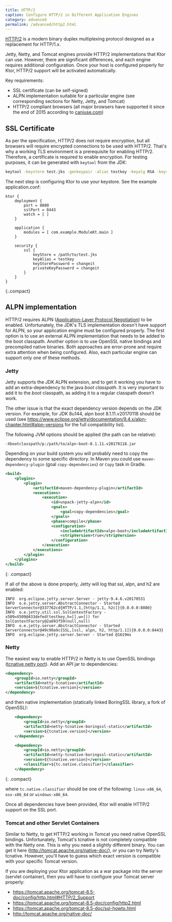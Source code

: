 ```yaml
---
title: HTTP/2
caption: Configure HTTP/2 in Different Application Engines
category: advanced
permalink: /advanced/http2.html
---
```


[HTTP/2](https://en.wikipedia.org/wiki/HTTP/2) is a modern binary duplex multiplexing protocol designed as a replacement for HTTP/1.x.

Jetty, Netty, and Tomcat engines provide HTTP/2 implementations that Ktor can use.
However, there are significant differences, and each engine requires additional configuration.
Once your host is configured properly for Ktor, HTTP/2 support will be activated automatically.

Key requirements:

* SSL certificate (can be self-signed)
* ALPN implementation suitable for a particular engine (see corresponding sections for Netty, Jetty, and Tomcat)
* HTTP/2 compliant browsers (all major browsers have supported it since the end of 2015 according to [caniuse.com](http://caniuse.com/#search=http2))

## SSL Certificate

As per the specification, HTTP/2 does not require encryption, but all browsers will require encrypted connections to be used with HTTP/2. That's why a working TLS environment is a prerequisite for enabling HTTP/2. Therefore, a certificate is required to enable encryption.
For testing purposes, it can be generated with `keytool` from the JDK:


```bash
keytool -keystore test.jks -genkeypair -alias testkey -keyalg RSA -keysize 4096 -validity 5000 -dname 'CN=localhost, OU=ktor, O=ktor, L=Unspecified, ST=Unspecified, C=US'
```

The next step is configuring Ktor to use your keystore.
See the example application.conf:

```
ktor {
    deployment {
        port = 8080
        sslPort = 8443
        watch = [ ]
    }

    application {
        modules = [ com.example.ModuleKt.main ]
    }

    security {
        ssl {
            keyStore = /path/to/test.jks
            keyAlias = testkey
            keyStorePassword = changeit
            privateKeyPassword = changeit
        }
    }
}
```
{:.compact}

## ALPN implementation

HTTP/2 requires ALPN ([Application-Layer Protocol Negotiation](https://en.wikipedia.org/wiki/Application-Layer_Protocol_Negotiation)) to be enabled.
Unfortunately, the JDK's TLS implementation doesn't have support for ALPN, so your application engine must be configured properly. 
The first option is to use an external ALPN implementation that needs to be added to the boot classpath.
Another option is to use OpenSSL native bindings and precompiled native binaries.
Both approaches are error-prone and require extra attention when being configured.
Also, each particular engine can support only one of these methods.

### Jetty

Jetty supports the JDK ALPN extension, and to get it working you have to add an extra-dependency to the java *boot classpath*.
It is very important to add it to the *boot* classpath, as adding it to a regular classpath doesn't work.

The other issue is that the exact dependency version depends on the JDK version.
For example, for JDK 8u144, alpn boot 8.1.11.v20170118 should be used (see https://www.eclipse.org/jetty/documentation/9.4.x/alpn-chapter.html#alpn-versions for the full compatibility list).

The following JVM options should be applied (the path can be relative):

```
-Xbootclasspath/p:/path/to/alpn-boot-8.1.11.v20170118.jar
```

Depending on your build system you will probably need to copy the dependency to some specific directory. 
In Maven you could use `maven-dependency-plugin` (goal `copy-dependencies`) or `Copy` task in Gradle.

```xml
<build>
    <plugins>
        <plugin>
            <artifactId>maven-dependency-plugin</artifactId>
            <executions>
                <execution>
                    <id>unpack-jetty-alpn</id>
                    <goals>
                        <goal>copy-dependencies</goal>
                    </goals>
                    <phase>compile</phase>
                    <configuration>
                        <includeArtifactIds>alpn-boot</includeArtifactIds>
                        <stripVersion>true</stripVersion>
                    </configuration>
                </execution>
            </executions>
        </plugin>
    </plugins>
</build>
```
{: .compact}

If all of the above is done properly, Jetty will log that ssl, alpn, and h2 are enabled:

```
INFO  org.eclipse.jetty.server.Server - jetty-9.4.6.v20170531
INFO  o.e.jetty.server.AbstractConnector - Started ServerConnector@337762cd{HTTP/1.1,[http/1.1, h2c]}{0.0.0.0:8080}
INFO  o.e.jetty.util.ssl.SslContextFactory - x509=X509@433defed(testkey,h=[],w=[]) for SslContextFactory@2a693f59(null,null)
INFO  o.e.jetty.server.AbstractConnector - Started ServerConnector@49c90a9c{SSL,[ssl, alpn, h2, http/1.1]}{0.0.0.0:8443}
INFO  org.eclipse.jetty.server.Server - Started @1619ms
```


### Netty

The easiest way to enable HTTP/2 in Netty is to use OpenSSL bindings ([tcnative netty port](http://netty.io/wiki/forked-tomcat-native.html)). 
Add an API jar to dependencies:

```xml
<dependency>
    <groupId>io.netty</groupId>
    <artifactId>netty-tcnative</artifactId>
    <version>${tcnative.version}</version>
</dependency>
```

and then  native implementation (statically linked BoringSSL library, a fork of OpenSSL):

```xml
    <dependency>
        <groupId>io.netty</groupId>
        <artifactId>netty-tcnative-boringssl-static</artifactId>
        <version>${tcnative.version}</version>
    </dependency>

    <dependency>
        <groupId>io.netty</groupId>
        <artifactId>netty-tcnative-boringssl-static</artifactId>
        <version>${tcnative.version}</version>
        <classifier>${tc.native.classifier}</classifier>
    </dependency>
```
{: .compact}

where `tc.native.classifier` should be one of the following: `linux-x86_64`, `osx-x86_64` or `windows-x86_64`.

Once all dependencies have been provided, Ktor will enable HTTP/2 support on the SSL port.

### Tomcat and other Servlet Containers

Similar to Netty, to get HTTP/2 working in Tomcat you need native OpenSSL bindings.
Unfortunately, Tomcat's tcnative is not completely compatible with the Netty one.
This is why you need a slightly different binary.
You can get it here (http://tomcat.apache.org/native-doc/), or you can try Netty's tcnative.
However, you'll have to guess which exact version is compatible with your specific Tomcat version.

If you are deploying your Ktor application as a war package into the server (servlet container), then you will have to configure your Tomcat server properly:

* <https://tomcat.apache.org/tomcat-8.5-doc/config/http.html#HTTP/2_Support>
* <https://tomcat.apache.org/tomcat-8.5-doc/config/http2.html>
* <https://tomcat.apache.org/tomcat-8.5-doc/ssl-howto.html>
* <http://tomcat.apache.org/native-doc/>
